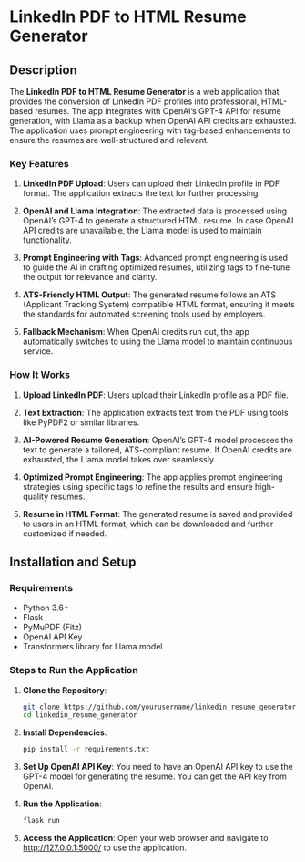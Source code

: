 # LinkedIn PDF to HTML Resume Generator

## Description

The **LinkedIn PDF to HTML Resume Generator** is a web application that provides the conversion of LinkedIn PDF profiles into professional, HTML-based resumes. The app integrates with OpenAI’s GPT-4 API for resume generation, with Llama as a backup when OpenAI API credits are exhausted. The application uses prompt engineering with tag-based enhancements to ensure the resumes are well-structured and relevant.

### Key Features

1. **LinkedIn PDF Upload**: Users can upload their LinkedIn profile in PDF format. The application extracts the text for further processing.
   
2. **OpenAI and Llama Integration**: The extracted data is processed using OpenAI’s GPT-4 to generate a structured HTML resume. In case OpenAI API credits are unavailable, the Llama model is used to maintain functionality.
   
3. **Prompt Engineering with Tags**: Advanced prompt engineering is used to guide the AI in crafting optimized resumes, utilizing tags to fine-tune the output for relevance and clarity.
   
4. **ATS-Friendly HTML Output**: The generated resume follows an ATS (Applicant Tracking System) compatible HTML format, ensuring it meets the standards for automated screening tools used by employers.

5. **Fallback Mechanism**: When OpenAI credits run out, the app automatically switches to using the Llama model to maintain continuous service.

### How It Works

1. **Upload LinkedIn PDF**: Users upload their LinkedIn profile as a PDF file.
   
2. **Text Extraction**: The application extracts text from the PDF using tools like PyPDF2 or similar libraries.
   
3. **AI-Powered Resume Generation**: OpenAI’s GPT-4 model processes the text to generate a tailored, ATS-compliant resume. If OpenAI credits are exhausted, the Llama model takes over seamlessly.
   
4. **Optimized Prompt Engineering**: The app applies prompt engineering strategies using specific tags to refine the results and ensure high-quality resumes.

5. **Resume in HTML Format**: The generated resume is saved and provided to users in an HTML format, which can be downloaded and further customized if needed.


## Installation and Setup

### Requirements

- Python 3.6+
- Flask
- PyMuPDF (Fitz)
- OpenAI API Key
- Transformers library for Llama model

### Steps to Run the Application

1. **Clone the Repository**:
   ```bash
   git clone https://github.com/yourusername/linkedin_resume_generator.git
   cd linkedin_resume_generator
   ```

2. **Install Dependencies**:
   ```bash
   pip install -r requirements.txt
   ```

3. **Set Up OpenAI API Key**:
   You need to have an OpenAI API key to use the GPT-4 model for generating the resume. You can get the API key from OpenAI.

4. **Run the Application**:
   ```bash
   flask run
   ```

5. **Access the Application**:
    Open your web browser and navigate to http://127.0.0.1:5000/ to use the application.